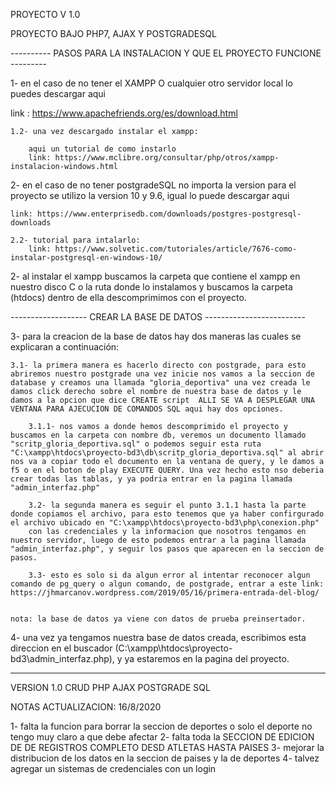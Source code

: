 PROYECTO V 1.0

PROYECTO BAJO PHP7, AJAX Y POSTGRADESQL  

---------- PASOS PARA LA INSTALACION Y QUE EL PROYECTO FUNCIONE ---------

1- en el caso de no tener el XAMPP O cualquier otro servidor local lo puedes descargar aqui 

link : https://www.apachefriends.org/es/download.html

    1.2- una vez descargado instalar el xampp:

        aqui un tutorial de como instarlo 
        link: https://www.mclibre.org/consultar/php/otros/xampp-instalacion-windows.html

2- en el caso de no tener postgradeSQL no importa la version para el proyecto se utilizo la version 10 y 9.6, igual lo puede descargar aqui

    link: https://www.enterprisedb.com/downloads/postgres-postgresql-downloads

    2.2- tutorial para intalarlo:    
        link: https://www.solvetic.com/tutoriales/article/7676-como-instalar-postgresql-en-windows-10/


2- al instalar el xampp buscamos la carpeta que contiene el xampp en nuestro disco C o la ruta donde lo instalamos y buscamos la carpeta (htdocs) dentro de ella  descomprimimos con el proyecto.



------------------- CREAR LA BASE DE DATOS -------------------------

3- para la creacion de la base de datos hay dos maneras las cuales se explicaran a continuación:

    3.1- la primera manera es hacerlo directo con postgrade, para esto abriremos nuestro postgrade una vez inicie nos vamos a la seccion de database y creamos una llamada "gloria_deportiva" una vez creada le damos click derecho sobre el nombre de nuestra base de datos y le damos a la opcion que dice CREATE script  ALLI SE VA A DESPLEGAR UNA VENTANA PARA AJECUCION DE COMANDOS SQL aqui hay dos opciones.

        3.1.1- nos vamos a donde hemos descomprimido el proyecto y buscamos en la carpeta con nombre db, veremos un documento llamado "scritp_gloria_deportiva.sql" o podemos seguir esta ruta "C:\xampp\htdocs\proyecto-bd3\db\scritp_gloria_deportiva.sql" al abrir nos va a copiar todo el documento en la ventana de query, y le damos a f5 o en el boton de play EXECUTE QUERY. Una vez hecho esto nso deberia crear todas las tablas, y ya podria entrar en la pagina llamada "admin_interfaz.php"

        3.2- la segunda manera es seguir el punto 3.1.1 hasta la parte donde copiamos el archivo, para esto tenemos que ya haber confirgurado el archivo ubicado en "C:\xampp\htdocs\proyecto-bd3\php\conexion.php"
        con las credenciales y la informacion que nosotros tengamos en nuestro servidor, luego de esto podemos entrar a la pagina llamada "admin_interfaz.php", y seguir los pasos que aparecen en la seccion de pasos.

        3.3- esto es solo si da algun error al intentar reconocer algun comando de pg_query o algun comando, de postgrade, entrar a este link: https://jhmarcanov.wordpress.com/2019/05/16/primera-entrada-del-blog/
         

    nota: la base de datos ya viene con datos de prueba preinsertador.

4- una vez ya tengamos nuestra base de datos creada, escribimos esta direccion en el buscador (C:\xampp\htdocs\proyecto-bd3\admin_interfaz.php), y ya estaremos en la pagina del proyecto.





------------------------------------------------------------
VERSION 1.0 CRUD PHP AJAX POSTGRADE SQL

NOTAS ACTUALIZACION: 16/8/2020

1- falta la funcion para borrar la seccion de deportes o solo el deporte no tengo muy claro a que debe afectar 
2- falta toda la SECCION DE EDICION DE DE REGISTROS COMPLETO DESD ATLETAS HASTA PAISES
3- mejorar la distribucion de los datos en la seccion de paises y la de deportes 
4- talvez agregar un sistemas de credenciales con un login 

